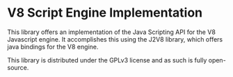 # V8 Script Engine Implementation

This library offers an implementation of the Java Scripting API for
the V8 Javascript engine. It accomplishes this using the J2V8 library,
which offers java bindings for the V8 engine.

This library is distributed under the GPLv3 license and as such is fully open-source.